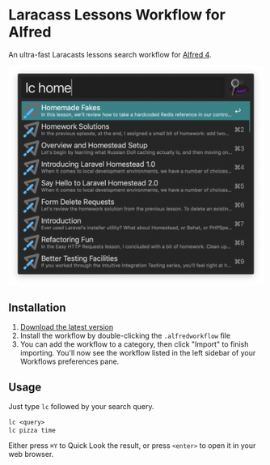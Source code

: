 # Laracass Lessons Workflow for Alfred

An ultra-fast Laracasts lessons search workflow for [Alfred 4](https://www.alfredapp.com).

![Screenshot](lc-screenshot.png)

## Installation

1. [Download the latest version](https://github.com/egyptik/alfred-laracasts-lessons/releases/download/v0.0.1/Laravel.Docs.alfredworkflow)
2. Install the workflow by double-clicking the `.alfredworkflow` file
3. You can add the workflow to a category, then click "Import" to finish importing. You'll now see the workflow listed in the left sidebar of your Workflows preferences pane.

## Usage

Just type `lc` followed by your search query.

```
lc <query>
lc pizza time
```

Either press `⌘Y` to Quick Look the result, or press `<enter>` to open it in your web browser.
